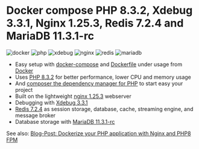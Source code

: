 # Docker compose PHP 8.3.2, Xdebug 3.3.1, Nginx 1.25.3, Redis 7.2.4 and MariaDB 11.3.1-rc

![docker](https://img.shields.io/badge/Docker-compose-brightgreen.svg)
![php](https://img.shields.io/badge/PHP_FPM-8.3.2-brightgreen.svg)
![xdebug](https://img.shields.io/badge/Xdebug-3.3.1-brightgreen.svg)
![nginx](https://img.shields.io/badge/nginx-1.25.3-brightgreen.svg)
![redis](https://img.shields.io/badge/Redis-7.2.4-brightgreen.svg)
![mariadb](https://img.shields.io/badge/MariaDB-11.3.1rc-brightgreen.svg)

* Easy setup with [docker-compose](https://docs.docker.com/compose/) and [Dockerfile](https://docs.docker.com/engine/reference/builder/) under usage from [Docker](https://www.docker.com)
* Uses [PHP 8.3.2](https://www.php.net) for better performance, lower CPU and memory usage
* And [composer the dependency manager for PHP](https://getcomposer.org) to start easy your project
* Built on the lightweight [nginx 1.25.3](https://nginx.org) webserver
* Debugging with [Xdebug 3.3.1](https://xdebug.org)
* [Redis 7.2.4](https://redis.io) as session storage, database, cache, streaming engine, and message broker
* Database storage with [MariaDB 11.3.1-rc](https://mariadb.org)

See also:
[Blog-Post: Dockerize your PHP application with Nginx and PHP8 FPM](https://marc.it/dockerize-application-with-nginx-and-php8/)
